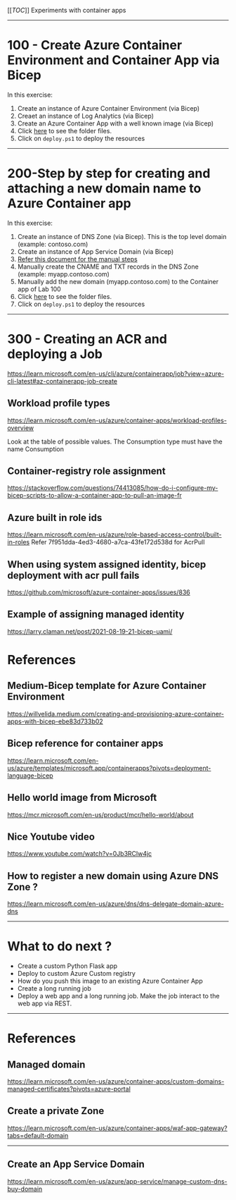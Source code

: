[[_TOC_]]
Experiments with container apps

---

# 100 - Create Azure Container Environment and Container App via Bicep

In this exercise:
1. Create an instance of Azure Container Environment (via Bicep)
1. Creaet an instance of Log Analytics (via Bicep)
1. Create an Azure Container App with a well known image  (via Bicep)
1. Click [here](100) to see the folder files.
1. Click on `deploy.ps1` to deploy the resources

---

# 200-Step by step for creating and attaching a new domain name to Azure Container app

In this exercise:

1. Create an instance of DNS Zone (via Bicep). This is the top level domain (example: contoso.com)
1. Create an instance of App Service Domain (via Bicep)
1. [Refer this document for the manual steps](docs/dnszone.md)
1. Manually create the CNAME and TXT records in the DNS Zone  (example: myapp.contoso.com)
1. Manually add the new domain (myapp.contoso.com) to the Container app of Lab 100
1. Click [here](200) to see the folder files.
1. Click on `deploy.ps1` to deploy the resources

---

# 300 - Creating an ACR and deploying a Job

https://learn.microsoft.com/en-us/cli/azure/containerapp/job?view=azure-cli-latest#az-containerapp-job-create

## Workload profile types
https://learn.microsoft.com/en-us/azure/container-apps/workload-profiles-overview

Look at the table of possible values. The Consumption type must have the name Consumption

## Container-registry role assignment
https://stackoverflow.com/questions/74413085/how-do-i-configure-my-bicep-scripts-to-allow-a-container-app-to-pull-an-image-fr

## Azure built in role ids
https://learn.microsoft.com/en-us/azure/role-based-access-control/built-in-roles
Refer 7f951dda-4ed3-4680-a7ca-43fe172d538d for AcrPull

## When using system assigned identity, bicep deployment with acr pull fails 
https://github.com/microsoft/azure-container-apps/issues/836

## Example of assigning managed identity
https://larry.claman.net/post/2021-08-19-21-bicep-uami/

# References

## Medium-Bicep template for Azure Container Environment
https://willvelida.medium.com/creating-and-provisioning-azure-container-apps-with-bicep-ebe83d733b02


##  Bicep reference for container apps
https://learn.microsoft.com/en-us/azure/templates/microsoft.app/containerapps?pivots=deployment-language-bicep

## Hello world image from Microsoft
https://mcr.microsoft.com/en-us/product/mcr/hello-world/about

## Nice Youtube video
https://www.youtube.com/watch?v=0Jb3RClw4jc

## How to register a new domain using Azure DNS Zone ?
https://learn.microsoft.com/en-us/azure/dns/dns-delegate-domain-azure-dns

---

# What to do next ?
- Create a custom Python Flask app
- Deploy to custom Azure Custom registry
- How do you push this image to an existing Azure Container App
- Create a long running job
- Deploy a web app and a long running job. Make the job interact to the web app via REST.

---

# References

## Managed domain 
https://learn.microsoft.com/en-us/azure/container-apps/custom-domains-managed-certificates?pivots=azure-portal



## Create a private Zone

https://learn.microsoft.com/en-us/azure/container-apps/waf-app-gateway?tabs=default-domain

---

## Create an App Service Domain
https://learn.microsoft.com/en-us/azure/app-service/manage-custom-dns-buy-domain


